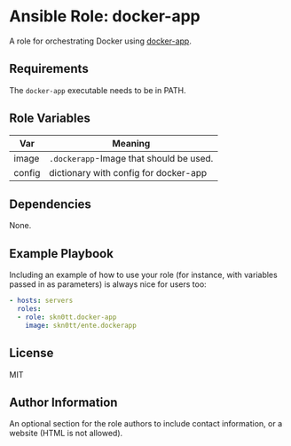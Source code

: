 # Ansible Role: docker-app

A role for orchestrating Docker using [docker-app](https://github.com/docker/app).

## Requirements

The `docker-app` executable needs to be in PATH.

## Role Variables

| Var   | Meaning                                 |
| ----- | --------------------------------------- |
| image | `.dockerapp`-Image that should be used. |
| config | dictionary with config for docker-app |

## Dependencies

None.

## Example Playbook

Including an example of how to use your role (for instance, with variables passed in as parameters) is always nice for users too:

```yaml
- hosts: servers
  roles:
  - role: skn0tt.docker-app
    image: skn0tt/ente.dockerapp
```

## License

MIT

## Author Information

An optional section for the role authors to include contact information, or a website (HTML is not allowed).
